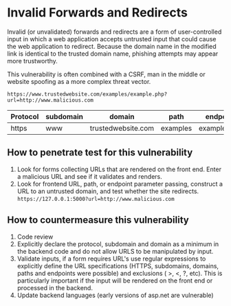 # Invalid Forwards and Redirects

Invalid (or unvalidated) forwards and redirects are a form of user-controlled input in which a web application accepts untrusted input that could cause the web application to redirect. Because the domain name in the modified link is identical to the trusted domain name, phishing attempts may appear more trustworthy.

This vulnerability is often combined with a CSRF, man in the middle or website spoofing as a more complex threat vector.

```text
https://www.trustedwebsite.com/examples/example.php?url=http://www.malicious.com
```

| Protocol | subdomain | domain             | path     | endpoint     | parameters                   |
| -------- | --------- | ------------------ | -------- | ------------ | ---------------------------- |
| https    | www       | trustedwebsite.com | examples | example.html | url=http://www.malicious.com |

## How to penetrate test for this vulnerability

1. Look for forms collecting URLs that are rendered on the front end. Enter a malicious URL and see if it validates and renders.
2. Look for frontend URL, path, or endpoint parameter passing, construct a URL to an untrusted domain, and test whether the site redirects. `https://127.0.0.1:5000?url=http://www.malicious.com`

## How to countermeasure this vulnerability

1. Code review
2. Explicitly declare the protocol, subdomain and domain as a minimum in the backend code and do not allow URLS to be manipulated by input.
3. Validate inputs, if a form requires URL's use regular expressions to explicitly define the URL specifications (HTTPS, subdomains, domains, paths and endpoints were possible) and exclusions ( >, <, ?, etc). This is particularly important if the input will be rendered on the front end or processed in the backend.
4. Update backend languages (early versions of asp.net are vulnerable)
